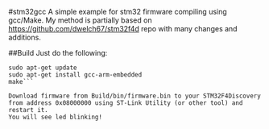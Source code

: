 #stm32gcc
A simple example for stm32 firmware compiling using gcc/Make.
My method is partially based on https://github.com/dwelch67/stm32f4d repo with many changes and additions.

##Build
Just do the following:
```sudo add-apt-repository -y ppa:team-gcc-arm-embedded/ppa
sudo apt-get update
sudo apt-get install gcc-arm-embedded
make```

Download firmware from Build/bin/firmware.bin to your STM32F4Discovery from address 0x08000000 using ST-Link Utility (or other tool) and restart it.
You will see led blinking!